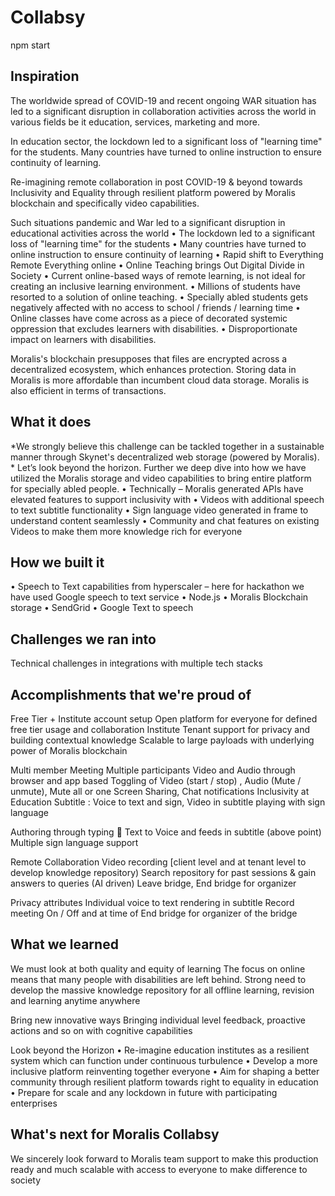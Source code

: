 # Collabsy

npm start

## Inspiration
The worldwide spread of COVID-19 and recent ongoing WAR situation has led to a significant disruption in collaboration activities across the world in various fields be it education, services, marketing and more.

In education sector, the lockdown led to a significant loss of "learning time" for the students. Many countries have turned to online instruction to ensure continuity of learning.

Re-imagining remote collaboration in post COVID-19 & beyond towards Inclusivity and Equality through resilient platform powered by Moralis blockchain and specifically video capabilities.

Such situations pandemic and War led to a significant disruption in educational activities across the world • The lockdown led to a significant loss of "learning time" for the students • Many countries have turned to online instruction to ensure continuity of learning • Rapid shift to Everything Remote Everything online • Online Teaching brings Out Digital Divide in Society • Current online-based ways of remote learning, is not ideal for creating an inclusive learning environment. • Millions of students have resorted to a solution of online teaching. • Specially abled students gets negatively affected with no access to school / friends / learning time • Online classes have come across as a piece of decorated systemic oppression that excludes learners with disabilities. • Disproportionate impact on learners with disabilities.

Moralis's blockchain presupposes that files are encrypted across a decentralized ecosystem, which enhances protection. Storing data in Moralis is more affordable than incumbent cloud data storage. Moralis is also efficient in terms of transactions.

## What it does
*We strongly believe this challenge can be tackled together in a sustainable manner through Skynet's decentralized web storage (powered by Moralis). * Let’s look beyond the horizon. Further we deep dive into how we have utilized the Moralis storage and video capabilities to bring entire platform for specially abled people. • Technically – Moralis generated APIs have elevated features to support inclusivity with • Videos with additional speech to text subtitle functionality • Sign language video generated in frame to understand content seamlessly • Community and chat features on existing Videos to make them more knowledge rich for everyone

## How we built it
• Speech to Text capabilities from hyperscaler – here for hackathon we have used Google speech to text service • Node.js • Moralis Blockchain storage • SendGrid • Google Text to speech

## Challenges we ran into
Technical challenges in integrations with multiple tech stacks

## Accomplishments that we're proud of
Free Tier + Institute account setup Open platform for everyone for defined free tier usage and collaboration Institute Tenant support for privacy and building contextual knowledge Scalable to large payloads with underlying power of Moralis blockchain

Multi member Meeting Multiple participants Video and Audio through browser and app based Toggling of Video (start / stop) , Audio (Mute / unmute), Mute all or one Screen Sharing, Chat notifications Inclusivity at Education Subtitle : Voice to text and sign, Video in subtitle playing with sign language

Authoring through typing  Text to Voice and feeds in subtitle (above point) Multiple sign language support

Remote Collaboration Video recording [client level and at tenant level to develop knowledge repository) Search repository for past sessions & gain answers to queries (AI driven) Leave bridge, End bridge for organizer

Privacy attributes Individual voice to text rendering in subtitle Record meeting On / Off and at time of End bridge for organizer of the bridge

## What we learned
We must look at both quality and equity of learning The focus on online means that many people with disabilities are left behind. Strong need to develop the massive knowledge repository for all offline learning, revision and learning anytime anywhere

Bring new innovative ways Bringing individual level feedback, proactive actions and so on with cognitive capabilities

Look beyond the Horizon • Re-imagine education institutes as a resilient system which can function under continuous turbulence • Develop a more inclusive platform reinventing together everyone • Aim for shaping a better community through resilient platform towards right to equality in education • Prepare for scale and any lockdown in future with participating enterprises

## What's next for Moralis Collabsy
We sincerely look forward to Moralis team support to make this production ready and much scalable with access to everyone to make difference to society
